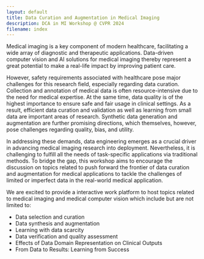```yaml
---
layout: default
title: Data Curation and Augmentation in Medical Imaging
description: DCA in MI Workshop @ CVPR 2024
filename: index
---
```


<!-- [Important Dates](./important_dates.html)

[Call for Paper](./call_for_paper.html)

[People](./people.html)

[Program](./program.html) -->


Medical imaging is a key component of modern healthcare, facilitating a wide array of diagnostic and therapeutic applications. Data-driven computer vision and  AI solutions for medical imaging thereby represent a great potential to make a real-life impact by improving patient care.

However, safety requirements associated with healthcare pose major challenges for this research field, especially regarding data curation. Collection and annotation of medical data is often resource-intensive due to the need for medical expertise. At the same time, data quality is of the highest importance to ensure safe and fair usage in clinical settings. As a result, efficient data curation and validation as well as learning from small data are important areas of research. Synthetic data generation and augmentation are further promising directions, which themselves, however, pose challenges regarding quality, bias, and utility.

In addressing these demands, data engineering emerges as a crucial driver in advancing medical imaging research into deployment. Nevertheless, it is challenging to fulfill all the needs of task-specific applications via traditional methods. To bridge the gap, this workshop aims to encourage the discussion on topics related to push forward the frontier of data curation and augmentation for medical applications to tackle the challenges of limited or imperfect data in the real-world medical application.


We are excited to provide a interactive work platform to host topics related to medical imaging and medical computer vision which include but are not limited to:

- Data selection and curation
- Data synthesis and augmentation
- Learning with data scarcity
- Data verification and quality assessment
- Effects of Data Domain Representation on Clinical Outputs
- From Data to Results: Learning from Success
